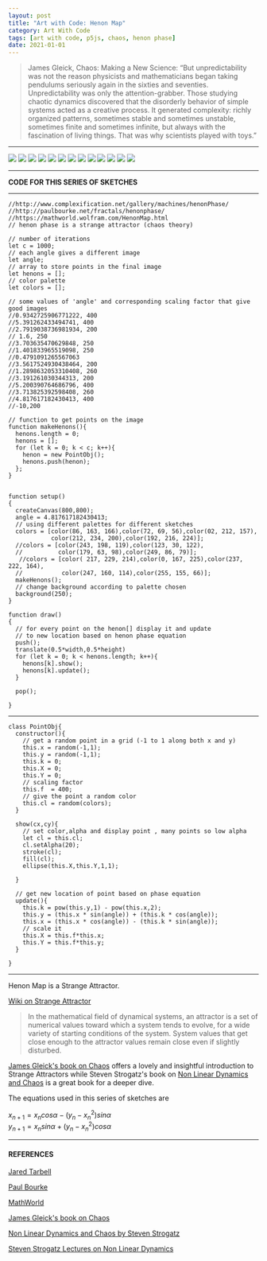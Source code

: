 ```yaml
---
layout: post
title: "Art with Code: Henon Map"
category: Art With Code
tags: [art with code, p5js, chaos, henon phase]
date: 2021-01-01
---
```

> James Gleick, Chaos: Making a New Science: “But unpredictability was not the reason physicists and mathematicians began taking pendulums seriously again in the sixties and seventies. Unpredictability was only the attention-grabber. Those studying chaotic dynamics discovered that the disorderly behavior of simple systems acted as a creative process. It generated complexity: richly organized patterns, sometimes stable and sometimes unstable, sometimes finite and sometimes infinite, but always with the fascination of living things. That was why scientists played with toys.”


<hr>
<img src = "/images/006a.png"/>  
<img src = "/images/006b.png"/>  
<img src = "/images/006c.png"/>  
<img src = "/images/006d.png"/>  
<img src = "/images/006e.png"/>  
<img src = "/images/006f.png"/>  
<img src = "/images/006g.png"/>  
<img src = "/images/006h.png"/>  
<img src = "/images/006i.png"/>  
<img src = "/images/006j.png"/>  
<img src = "/images/006k.png"/>  
<img src = "/images/006l.png"/>  
<img src = "/images/006m.png"/>  
<hr>

**CODE FOR THIS SERIES OF SKETCHES**
<hr>

```
//http://www.complexification.net/gallery/machines/henonPhase/
//http://paulbourke.net/fractals/henonphase/
//https://mathworld.wolfram.com/HenonMap.html
// henon phase is a strange attractor (chaos theory)

// number of iterations
let c = 1000;
// each angle gives a different image
let angle;
// array to store points in the final image
let henons = [];
// color palette
let colors = [];

// some values of 'angle' and corresponding scaling factor that give good images
//0.9342725906771222, 400
//5.391262433494741, 400
//2.7919038736981934, 200
// 1.6, 250
//3.703635470629848, 250
//1.401833965519098, 250
//0.4791091265567063
//3.5617524930438464, 200
//1.2898632053310408, 260
//3.191261030344313, 200
//5.200390764686796, 400
//3.713825392598408, 260
//4.817617182430413, 400
//-10,200

// function to get points on the image
function makeHenons(){
  henons.length = 0;
  henons = [];
  for (let k = 0; k < c; k++){
    henon = new PointObj();
    henons.push(henon);
  };
}


function setup()
{
  createCanvas(800,800);
  angle = 4.817617182430413;
  // using different palettes for different sketches
  colors = [color(86, 163, 166),color(72, 69, 56),color(02, 212, 157),
            color(212, 234, 200),color(192, 216, 224)];
  //colors = [color(243, 198, 119),color(123, 30, 122),
  //          color(179, 63, 98),color(249, 86, 79)];
   //colors = [color( 217, 229, 214),color(0, 167, 225),color(237, 222, 164),
  //           color(247, 160, 114),color(255, 155, 66)];
  makeHenons();
  // change background according to palette chosen
  background(250);
}

function draw()
{
  // for every point on the henon[] display it and update
  // to new location based on henon phase equation
  push();
  translate(0.5*width,0.5*height)
  for (let k = 0; k < henons.length; k++){
    henons[k].show();
    henons[k].update();
  }

  pop();

}
```
---

```
class PointObj{
  constructor(){
    // get a random point in a grid (-1 to 1 along both x and y)
    this.x = random(-1,1);
    this.y = random(-1,1);
    this.k = 0;
    this.X = 0;
    this.Y = 0;
    // scaling factor
    this.f  = 400;
    // give the point a random color
    this.cl = random(colors);
  }

  show(cx,cy){
    // set color,alpha and display point , many points so low alpha
    let cl = this.cl;
    cl.setAlpha(20);
    stroke(cl);
    fill(cl);
    ellipse(this.X,this.Y,1,1);

  }

  // get new location of point based on phase equation
  update(){
    this.k = pow(this.y,1) - pow(this.x,2);
    this.y = (this.x * sin(angle)) + (this.k * cos(angle));
    this.x = (this.x * cos(angle)) - (this.k * sin(angle));
    // scale it
    this.X = this.f*this.x;
    this.Y = this.f*this.y;
  }

}
```
---

Henon Map is a Strange Attractor.

[Wiki on Strange Attractor](https://en.wikipedia.org/wiki/Attractor)

> In the mathematical field of dynamical systems, an attractor is a set of numerical values toward which a system tends to evolve, for a wide variety of starting conditions of the system. System values that get close enough to the attractor values remain close even if slightly disturbed.

[James Gleick's book on Chaos](https://around.com/chaos-2/) offers a lovely and insightful introduction to Strange Attractors while Steven Strogatz's book on [Non Linear Dynamics and Chaos](http://www.stevenstrogatz.com/books/nonlinear-dynamics-and-chaos-with-applications-to-physics-biology-chemistry-and-engineering) is a great book for a deeper dive.

The equations used in this series of sketches are

$x_{n+1} = x_ncosα - (y_n-x_n^2)sinα$  
$y_{n+1} = x_nsinα + (y_n-x_n^2)cosα$

---


#### REFERENCES

[Jared Tarbell](http://www.complexification.net/gallery/machines/henonPhase/)

[Paul Bourke](http://paulbourke.net/fractals/henonphase/)

[MathWorld](https://mathworld.wolfram.com/HenonMap.html)

[James Gleick's book on Chaos](https://around.com/chaos-2/)

[Non Linear Dynamics and Chaos by Steven Strogatz](http://www.stevenstrogatz.com/books/nonlinear-dynamics-and-chaos-with-applications-to-physics-biology-chemistry-and-engineering)

[Steven Strogatz Lectures on Non Linear Dynamics](https://www.youtube.com/watch?v=ycJEoqmQvwg&list=PLbN57C5Zdl6j_qJA-pARJnKsmROzPnO9V)
